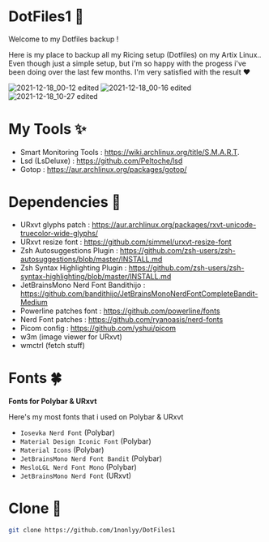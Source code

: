 # DotFiles1 🌻 

Welcome to my Dotfiles backup !


Here is my place to backup all my Ricing setup (Dotfiles) on my Artix Linux.. Even though just a simple setup, but i'm so happy with the progess i've been doing over the last few months. I'm very satisfied with the result ❤️

![2021-12-18_00-12 edited](https://user-images.githubusercontent.com/88080186/146664656-f69f8068-ceb7-4e00-8558-3b83ada9bc43.png)
![2021-12-18_00-16 edited](https://user-images.githubusercontent.com/88080186/146664659-cf2729d7-7a9d-45aa-b3e3-1382f1e15f73.png)
![2021-12-18_10-27 edited](https://user-images.githubusercontent.com/88080186/146664663-fca20672-363d-4362-a78a-7b20aa72f6a5.png)

# My Tools ✨

* Smart Monitoring Tools : https://wiki.archlinux.org/title/S.M.A.R.T.
* Lsd (LsDeluxe) : https://github.com/Peltoche/lsd
* Gotop : https://aur.archlinux.org/packages/gotop/

# Dependencies 💌 

* URxvt glyphs patch : https://aur.archlinux.org/packages/rxvt-unicode-truecolor-wide-glyphs/
* URxvt resize font : https://github.com/simmel/urxvt-resize-font
* Zsh Autosuggestions Plugin : https://github.com/zsh-users/zsh-autosuggestions/blob/master/INSTALL.md
* Zsh Syntax Highlighting Plugin : https://github.com/zsh-users/zsh-syntax-highlighting/blob/master/INSTALL.md
* JetBrainsMono Nerd Font Bandithijo : https://github.com/bandithijo/JetBrainsMonoNerdFontCompleteBandit-Medium 
* Powerline patches font : https://github.com/powerline/fonts
* Nerd Font patches : https://github.com/ryanoasis/nerd-fonts
* Picom config : https://github.com/yshui/picom
* w3m (image viewer for URxvt)
* wmctrl (fetch stuff)

# Fonts 🍀
<b>Fonts for Polybar & URxvt</b> 


Here's my most fonts that i used on Polybar & URxvt


 * `Iosevka Nerd Font` (Polybar)
 * `Material Design Iconic Font` (Polybar)
 * `Material Icons` (Polybar)
 * `JetBrainsMono Nerd Font Bandit` (Polybar)
 * `MesloLGL Nerd Font Mono` (Polybar)
 * `JetBrainsMono Nerd Font` (URxvt)

# Clone 🌼
``` sh
git clone https://github.com/1nonlyy/DotFiles1

```















 
